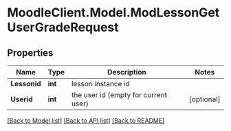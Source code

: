 # MoodleClient.Model.ModLessonGetUserGradeRequest

## Properties

Name | Type | Description | Notes
------------ | ------------- | ------------- | -------------
**Lessonid** | **int** | lesson instance id | 
**Userid** | **int** | the user id (empty for current user) | [optional] 

[[Back to Model list]](../README.md#documentation-for-models) [[Back to API list]](../README.md#documentation-for-api-endpoints) [[Back to README]](../README.md)

